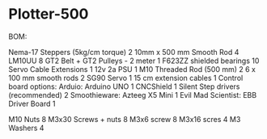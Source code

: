 # Plotter-500

BOM: 

Nema-17 Steppers (5kg/cm torque)	2
10mm x 500 mm Smooth Rod	4
LM10UU	8
GT2 Belt + GT2 Pulleys - 2 meter	1
F623ZZ shielded bearings	10
Servo Cable Extensions	1
12v 2a PSU	1
M10 Threaded Rod (500 mm)	2
6 x 100 mm smooth rods	2
SG90 Servo	1
15 cm extension cables	1
Control board options:
	Arduio:
		Arduino UNO	1
		CNCShield	1
		Silent Step drivers (recommended)	2
	Smoothieware:
		Azteeg X5 Mini	1
	Evil Mad Scientist:
		EBB Driver Board	1

M10 Nuts	8
M3x30 Screws + nuts	8
M3x6 screw	8
M3x16 scres	4
M3 Washers	4
